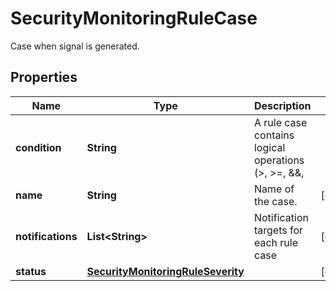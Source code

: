 

# SecurityMonitoringRuleCase

Case when signal is generated.
## Properties

Name | Type | Description | Notes
------------ | ------------- | ------------- | -------------
**condition** | **String** | A rule case contains logical operations (&gt;, &gt;&#x3D;, &amp;&amp;, ||) to determine if a signal should be generated based on the event counts in the previously defined queries. |  [optional]
**name** | **String** | Name of the case. |  [optional]
**notifications** | **List&lt;String&gt;** | Notification targets for each rule case |  [optional]
**status** | [**SecurityMonitoringRuleSeverity**](SecurityMonitoringRuleSeverity.md) |  |  [optional]



